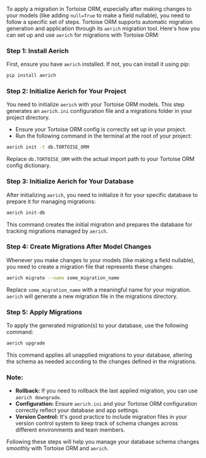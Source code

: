 To apply a migration in Tortoise ORM, especially after making changes to your models (like adding `null=True` to make a field nullable), you need to follow a specific set of steps. Tortoise ORM supports automatic migration generation and application through its `aerich` migration tool. Here's how you can set up and use `aerich` for migrations with Tortoise ORM:

### Step 1: Install Aerich

First, ensure you have `aerich` installed. If not, you can install it using pip:

```bash
pip install aerich
```

### Step 2: Initialize Aerich for Your Project

You need to initialize `aerich` with your Tortoise ORM models. This step generates an `aerich.ini` configuration file and a migrations folder in your project directory.

- Ensure your Tortoise ORM config is correctly set up in your project.
- Run the following command in the terminal at the root of your project:

```bash
aerich init -t db.TORTOISE_ORM
```

Replace `db.TORTOISE_ORM` with the actual import path to your Tortoise ORM config dictionary.

### Step 3: Initialize Aerich for Your Database

After initializing `aerich`, you need to initialize it for your specific database to prepare it for managing migrations:

```bash
aerich init-db
```

This command creates the initial migration and prepares the database for tracking migrations managed by `aerich`.

### Step 4: Create Migrations After Model Changes

Whenever you make changes to your models (like making a field nullable), you need to create a migration file that represents these changes:

```bash
aerich migrate --name some_migration_name
```

Replace `some_migration_name` with a meaningful name for your migration. `aerich` will generate a new migration file in the migrations directory.

### Step 5: Apply Migrations

To apply the generated migration(s) to your database, use the following command:

```bash
aerich upgrade
```

This command applies all unapplied migrations to your database, altering the schema as needed according to the changes defined in the migrations.

### Note:

- **Rollback:** If you need to rollback the last applied migration, you can use `aerich downgrade`.
- **Configuration:** Ensure `aerich.ini` and your Tortoise ORM configuration correctly reflect your database and app settings.
- **Version Control:** It's good practice to include migration files in your version control system to keep track of schema changes across different environments and team members.

Following these steps will help you manage your database schema changes smoothly with Tortoise ORM and `aerich`.